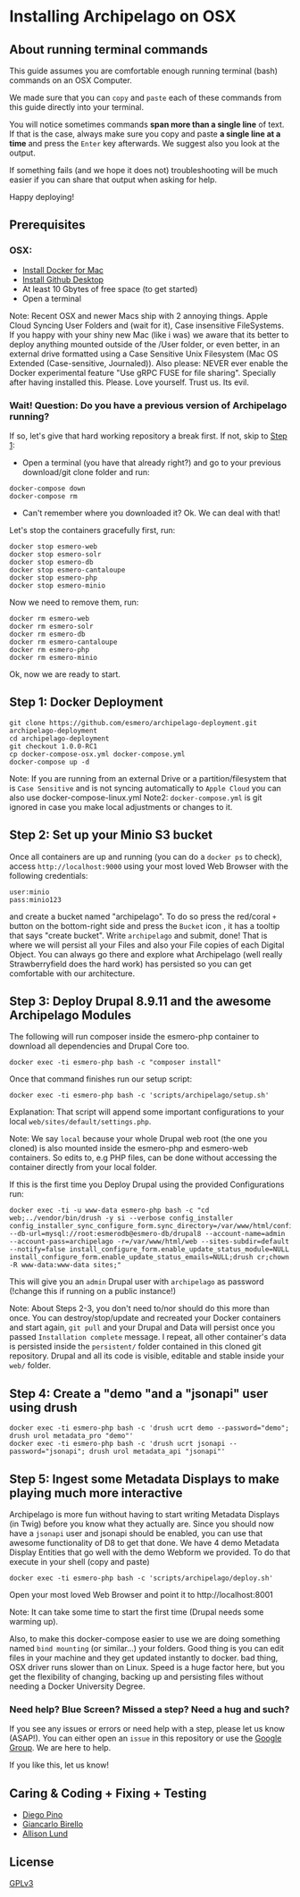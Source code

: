 # Installing Archipelago on OSX

## About running terminal commands

This guide assumes you are comfortable enough running terminal (bash) commands on an OSX Computer.

We made sure that you can `copy` and `paste` each of these commands from this guide directly into your terminal.

You will notice sometimes commands **span more than a single line** of text. If that is the case, always make sure you copy
and paste **a single line at a time** and press the `Enter` key afterwards. We suggest also you look at the output. 

If something fails (and we hope it does not) troubleshooting will be much easier if you can share that output when asking for help.

Happy deploying!

## Prerequisites

### OSX: 
- [Install Docker for Mac](https://docs.docker.com/docker-for-mac/)
- [Install Github Desktop](https://desktop.github.com)
- At least 10 Gbytes of free space (to get started)
- Open a terminal

Note: Recent OSX and newer Macs ship with 2 annoying things. Apple Cloud Syncing User Folders and (wait for it), Case insensitive FileSystems. If you happy with your
shiny new Mac (like i was) we aware that its better to deploy anything mounted outside of the /User folder, or even better, in an external drive formatted using a Case Sensitive Unix Filesystem (Mac OS Extended (Case-sensitive, Journaled)).
Also please: NEVER ever enable the Docker experimental feature "Use gRPC FUSE for file sharing". Specially after having installed this. Please. Love yourself. Trust us. Its evil.

### Wait! Question: Do you have a previous version of Archipelago running? 

If so, let's give that hard working repository a break first. If not, skip to [Step 1](#step-1-docker-deployment):

- Open a terminal (you have that already right?) and go to your previous download/git clone folder and run:

```Shell
docker-compose down
docker-compose rm
```

- Can't remember where you downloaded it? Ok. We can deal with that!

Let's stop the containers gracefully first, run: 

```Shell
docker stop esmero-web
docker stop esmero-solr
docker stop esmero-db
docker stop esmero-cantaloupe 
docker stop esmero-php
docker stop esmero-minio
```

Now we need to remove them, run:

```Shell
docker rm esmero-web
docker rm esmero-solr
docker rm esmero-db
docker rm esmero-cantaloupe
docker rm esmero-php
docker rm esmero-minio
```

Ok, now we are ready to start.

## Step 1: Docker Deployment

```Shell
git clone https://github.com/esmero/archipelago-deployment.git archipelago-deployment
cd archipelago-deployment
git checkout 1.0.0-RC1
cp docker-compose-osx.yml docker-compose.yml
docker-compose up -d
```
Note: If you are running from an external Drive or a partition/filesystem that is `Case Sensitive` and is not syncing automatically to `Apple Cloud` you can also use docker-compose-linux.yml
Note2: `docker-compose.yml` is git ignored in case you make local adjustments or changes to it. 

## Step 2: Set up your Minio S3 bucket

Once all containers are up and running (you can do a `docker ps` to check),
access `http://localhost:9000` using your most loved Web Browser with the following credentials:

```
user:minio
pass:minio123
```

and create a bucket named "archipelago". To do so press the red/coral `+` button on the bottom-right side and press the `Bucket` icon , it has a tooltip that says "create bucket". Write `archipelago` and submit, done! That is where we will persist all your Files and also your File copies of each Digital Object. You can always go there and explore what Archipelago (well really Strawberryfield does the hard work) has persisted so you can get comfortable with our architecture.

## Step 3: Deploy Drupal 8.9.11 and the awesome Archipelago Modules

The following will run composer inside the esmero-php container to download all dependencies and Drupal Core too.

```Shell
docker exec -ti esmero-php bash -c "composer install"
```
Once that command finishes run our setup script:

```Shell
docker exec -ti esmero-php bash -c 'scripts/archipelago/setup.sh'
```

Explanation: That script will append some important configurations to your local `web/sites/default/settings.php`.

Note: We say `local` because your whole Drupal web root (the one you cloned) is also mounted inside the esmero-php and esmero-web containers. So edits to, e.g PHP files, can be done without accessing the container directly from your local folder.

If this is the first time you Deploy Drupal using the provided Configurations run:

```Shell
docker exec -ti -u www-data esmero-php bash -c "cd web;../vendor/bin/drush -y si --verbose config_installer  config_installer_sync_configure_form.sync_directory=/var/www/html/config/sync/ --db-url=mysql://root:esmerodb@esmero-db/drupal8 --account-name=admin --account-pass=archipelago -r=/var/www/html/web --sites-subdir=default --notify=false install_configure_form.enable_update_status_module=NULL install_configure_form.enable_update_status_emails=NULL;drush cr;chown -R www-data:www-data sites;"
```

This will give you an `admin` Drupal user with `archipelago` as password (!change this if running on a public instance!)

Note: About Steps 2-3, you don't need to/nor should do this more than once. You can destroy/stop/update and recreated your Docker containers and start again, `git pull` and your Drupal and Data will persist once you passed `Installation complete` message. I repeat, all other container's data is persisted inside the `persistent/` folder contained in this cloned git repository. Drupal and all its code is visible, editable and stable inside your `web/` folder.

## Step 4: Create a "demo "and a "jsonapi" user using drush 

```Shell
docker exec -ti esmero-php bash -c 'drush ucrt demo --password="demo"; drush urol metadata_pro "demo"'
docker exec -ti esmero-php bash -c 'drush ucrt jsonapi --password="jsonapi"; drush urol metadata_api "jsonapi"'
```

## Step 5: Ingest some Metadata Displays to make playing much more interactive

Archipelago is more fun without having to start writing Metadata Displays (in Twig) before you know what they actually are. Since you should now have a `jsonapi` user and jsonapi should be enabled, you can use that awesome functionality of D8 to get that done. We have 4 demo Metadata Display Entities that go well with the demo Webform we provided. To do that execute in your shell (copy and paste)

```Shell
docker exec -ti esmero-php bash -c 'scripts/archipelago/deploy.sh'
```
Open your most loved Web Browser and point it to http://localhost:8001

Note: It can take some time to start the first time (Drupal needs some warming up). 

Also, to make this docker-compose easier to use we are doing something named `bind mounting` (or similar...) your folders. Good thing is you can edit files in your machine and they get updated instantly to docker. bad thing, OSX driver runs slower than on Linux. Speed is a huge factor here, but you get the flexibility of changing, backing up and persisting files without needing a Docker University Degree.

### Need help? Blue Screen? Missed a step? Need a hug and such?

If you see any issues or errors or need help with a step, please let us know (ASAP!). You can either open an `issue` in this repository or use the [Google Group](https://groups.google.com/forum/#!forum/archipelago-commons). We are here to help.

If you like this, let us know!

## Caring & Coding + Fixing + Testing

* [Diego Pino](https://github.com/DiegoPino)
* [Giancarlo Birello](https://github.com/giancarlobi)
* [Allison Lund](https://github.com/alliomeria)

## License

[GPLv3](http://www.gnu.org/licenses/gpl-3.0.txt)



